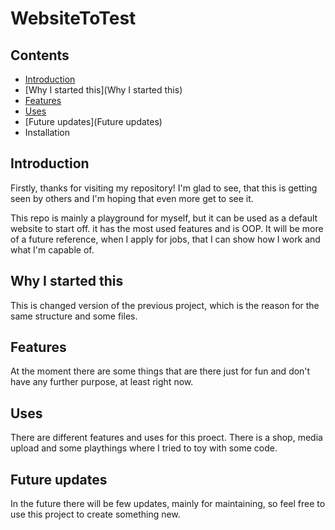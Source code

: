 # WebsiteToTest 

## Contents
- [Introduction](Introduction) 
- [Why I started this](Why I started this) 
- [Features](Features) 
- [Uses](Uses)
- [Future updates](Future updates) 
- Installation


## Introduction 
Firstly, thanks for visiting my repository! I'm glad to see, that this is getting seen by others and I'm hoping that even more get to see it. 

This repo is mainly a playground for myself, but it can be used as a default website to start off. it has the most used features and is OOP. It will be more of a future reference, when I apply for jobs, that I can show how I work and what I'm capable of. 

## Why I started this
This is changed version of the previous project, which is the reason for the same structure and some files. 

## Features 
At the moment there are some things that are there just for fun and don't have any further purpose, at least right now. 

## Uses
There are different features and uses for this proect. There is a shop, media upload and some playthings where I tried to toy with some code. 

## Future updates
In the future there will be few updates, mainly for maintaining, so feel free to use this project to create something new. 
